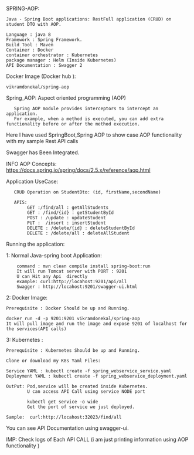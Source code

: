 
SPRING-AOP:

	Java - Spring Boot applications: RestFull application (CRUD) on student DTO with AOP.

	Language : java 8
	Framework : Spring Framework.
	Build Tool : Maven
	Container : Docker
	container orchestrator : Kubernetes
	package manager : Helm (Inside Kubernetes)
	API Documentation : Swagger 2

Docker Image (Docker hub ): 
	
	vikramdonekal/spring-aop

Spring_AOP:  Aspect oriented programming (AOP)

	   Spring AOP module provides interceptors to intercept an application. 
	   For example, when a method is executed, you can add extra functionality before or after the method execution.
   	
Here I have used SpringBoot,Spring AOP to show case AOP functionality with my sample Rest API calls
   
   Swagger has Been Integrated.
   
   INFO AOP Concepts: https://docs.spring.io/spring/docs/2.5.x/reference/aop.html
  


Application UseCase:
   
	   CRUD Operation on StudentDto: (id, firstName,secondName)

	   APIS:
			GET :/find/all : getAllStudents
			GET : /find/{id} : getStudentById
			POST : /update : updateStudent
			PUT :  /insert : insertStudent
			DELETE : /delete/{id} : deleteStudentById
			DELETE : /delete/all : deleteAllStudent


Running the application:

1: Normal Java-spring boot Application: 

		command : mvn clean compile install spring-boot:run
		It will run Tomcat server with PORT : 9201
		U can Hit any Api  directly
		example: curl:http://locahost:9201/api/all
		Swagger : http://locahost:9201/swagger-ui.html
	
2: Docker Image:

	Prerequisite : Docker Should be up and Running.
	
	docker run -d -p 9201:9201 vikramdonekal/spring-aop
	It will pull image and run the image and expose 9201 of localhost for the services(API calls)
	
                                        
3: Kubernetes :

	Prerequisite : Kubernetes Should be up and Running.
	
	Clone or download my K8s Yaml Files:
	
	Service YAML : kubectl create -f spring_webservice_service.yaml
	Deployment YAML : kubectl create -f spring_webservice_deployment.yaml
	
	OutPut: Pod,service will be created inside Kubernetes.
			U can access API Call using service NODE port
			
			kubectl get service -o wide
			Get the port of service we just deployed.
			
	Sample:  curl:http://locahost:32023/find/all
	
	
You can see API Documentation using swagger-ui.

IMP: Check logs of Each API CALL (i am just printing information using AOP functionality )


			

		
		
		
		
    
   
   
	
